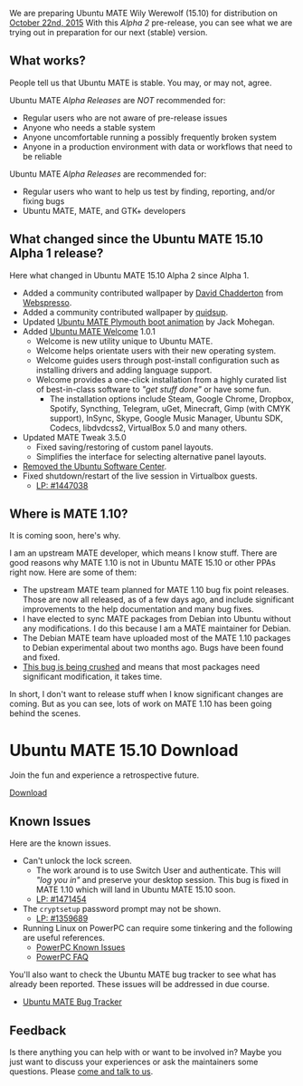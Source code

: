 <!--
.. title: Ubuntu MATE 15.10 Alpha 2
.. slug: ubuntu-mate-wily-alpha2
.. date: 2015-07-30 15:08:37 UTC
.. tags: Ubuntu,MATE,Wily,alpha2
.. link:
.. description:
.. type: text
.. author: Martin Wimpress
-->

We are preparing Ubuntu MATE Wily Werewolf (15.10) for distribution on 
[October 22nd, 2015](https://wiki.ubuntu.org/WilyWerewolf/ReleaseSchedule)
With this *Alpha 2* pre-release, you can see what we are trying out in
preparation for our next (stable) version.

## What works?

People tell us that Ubuntu MATE is stable. You may, or may not, agree.

Ubuntu MATE *Alpha Releases* are *NOT* recommended for:

  * Regular users who are not aware of pre-release issues
  * Anyone who needs a stable system
  * Anyone uncomfortable running a possibly frequently broken system
  * Anyone in a production environment with data or workflows that need to be reliable

Ubuntu MATE *Alpha Releases* are recommended for:

  * Regular users who want to help us test by finding, reporting, and/or fixing bugs
  * Ubuntu MATE, MATE, and GTK+ developers

## What changed since the Ubuntu MATE 15.10 Alpha 1 release?

Here what changed in Ubuntu MATE 15.10 Alpha 2 since Alpha 1. 

  * Added a community contributed wallpaper by [David Chadderton](https://ubuntu-mate.community/t/wallpaper-take-back-your-desktop/1708) from [Webspresso](http://webspresso.co.uk/).
  * Added a community contributed wallpaper by [quidsup](http://quidsup.net/wallpaper/show.php?i=Neon-UbuntuMATE).
  * Updated [Ubuntu MATE Plymouth boot animation](https://www.youtube.com/watch?v=fANsyzPcXyM) by Jack Mohegan.
  * Added [Ubuntu MATE Welcome](https://ubuntu-mate.community/t/ubuntu-mate-welcome-screen/1616) 1.0.1
    * Welcome is new utility unique to Ubuntu MATE.
    * Welcome helps orientate users with their new operating system.
    * Welcome guides users through post-install configuration such as installing drivers and adding language support.
    * Welcome provides a one-click installation from a highly curated list of best-in-class software to *"get stuff done"* or have some fun.
      * The installation options include Steam, Google Chrome, Dropbox, Spotify, Syncthing, Telegram, uGet, Minecraft,
      Gimp (with CMYK support), InSync, Skype, Google Music Manager, Ubuntu SDK, Codecs, libdvdcss2,
      VirtualBox 5.0 and many others.
  * Updated MATE Tweak 3.5.0
    * Fixed saving/restoring of custom panel layouts.
    * Simplifies the interface for selecting alternative panel layouts.
  * [Removed the Ubuntu Software Center](/blog/ubuntu-mate-and-ubuntu-software-center/).
  * Fixed shutdown/restart of the live session in Virtualbox guests.
    * [LP: #1447038](https://bugs.launchpad.net/bugs/1447038)

## Where is MATE 1.10?

It is coming soon, here's why.

I am an upstream MATE developer, which means I know stuff. There are good 
reasons why MATE 1.10 is not in Ubuntu MATE 15.10 or other PPAs right now. 
Here are some of them:

  * The upstream MATE team planned for MATE 1.10 bug fix point releases.
  Those are now all released, as of a few days ago, and include significant
  improvements to the help documentation and many bug fixes. 
  * I have elected to sync MATE packages from Debian into Ubuntu without
  any modifications. I do this because I am a MATE maintainer for Debian.
  * The Debian MATE team have uploaded most of the MATE 1.10 packages to
  Debian experimental about two months ago. Bugs have been found and fixed.
  * [This bug is being crushed](https://bugs.launchpad.net/ubuntu-mate/+bug/1392502)
  and means that most packages need significant modification, it takes time.  

In short, I don't want to release stuff when I know significant changes are coming.
But as you can see, lots of work on MATE 1.10 has been going behind the scenes.

<div class="bs-component">
    <div class="jumbotron">
        <h1>Ubuntu MATE 15.10 Download</h1>
        <p>Join the fun and experience a retrospective future.</p>
        <a href="/wily/" class="btn btn-primary btn-lg">Download</a>
        </p>
    </div>
</div>

## Known Issues

Here are the known issues.

  * Can't unlock the lock screen.
    * The work around is to use Switch User and authenticate. This will *"log you in"*
    and preserve your desktop session. This bug is fixed in MATE 1.10 which will land in
    Ubuntu MATE 15.10 soon.
    * [LP: #1471454](http://launchpad.net/bugs/1471454)
  * The `cryptsetup` password prompt may not be shown.
    * [LP: #1359689](https://bugs.launchpad.net/ubuntu/+source/linux/+bug/1359689)
  * Running Linux on PowerPC can require some tinkering and the following are useful references.
    * [PowerPC Known Issues](https://wiki.ubuntu.com/PowerPCKnownIssues)
    * [PowerPC FAQ](https://wiki.ubuntu.com/PowerPCFAQ)

You'll also want to check the Ubuntu MATE bug tracker to see what has already
been reported. These issues will be addressed in due course.

  * [Ubuntu MATE Bug Tracker](https://bugs.launchpad.net/ubuntu-mate)

<!--
## Useful Information

You may find the following information useful, which is why we titled 
the section *Useful Information* since the information presented here
is mostly useful.

  * [Ubuntu MATE 15.10 Useful Information](https://ubuntu-mate.community/t/ubuntu-mate-14-10-and-15-04-useful-information/24)
-->

## Feedback

Is there anything you can help with or want to be involved in? Maybe you just
want to discuss your experiences or ask the maintainers some questions. Please
[come and talk to us](https://ubuntu-mate.community/).

